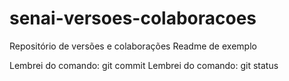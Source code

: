 # senai-versoes-colaboracoes
Repositório de versões e colaborações
Readme de exemplo

Lembrei do comando: git commit
Lembrei do comando: git status
